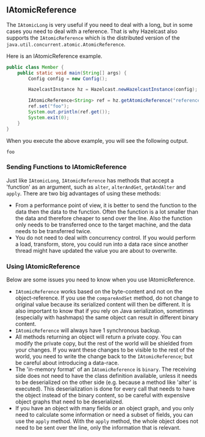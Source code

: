 

## IAtomicReference

The `IAtomicLong` is very useful if you need to deal with a long, but in some cases you need to deal with a reference. That is why Hazelcast also supports the `IAtomicReference` which is the distributed version of the `java.util.concurrent.atomic.AtomicReference`.

Here is an IAtomicReference example.

```java
public class Member {
    public static void main(String[] args) {
        Config config = new Config();

        HazelcastInstance hz = Hazelcast.newHazelcastInstance(config);

        IAtomicReference<String> ref = hz.getAtomicReference("reference");
        ref.set("foo");
        System.out.println(ref.get());
        System.exit(0);
    } 
}
```

When you execute the above example, you will see the following output.

`foo`

### Sending Functions to IAtomicReference

Just like `IAtomicLong`, `IAtomicReference` has methods that accept a 'function' as an argument, such as `alter`, `alterAndGet`, `getAndAlter` and `apply`. There are two big advantages of using these methods:

-	From a performance point of view, it is better to send the function to the data then the data to the function. Often the function is a lot smaller than the data and therefore cheaper to send over the line. Also the function only needs to be transferred once to the target machine, and the data needs to be transferred twice.
-	You do not need to deal with concurrency control. If you would perform a load, transform, store, you could run into a data race since another thread might have updated the value you are about to overwrite. 

### Using IAtomicReference

Below are some issues you need to know when you use IAtomicReference.

-	`IAtomicReference` works based on the byte-content and not on the object-reference. If you use the `compareAndSet` method, do not change to original value because its serialized content will then be different. 
It is also important to know that if you rely on Java serialization, sometimes (especially with hashmaps) the same object can result in different binary content.
-	`IAtomicReference` will always have 1 synchronous backup.
-	All methods returning an object will return a private copy. You can modify the private copy, but the rest of the world will be shielded from your changes. If you want these changes to be visible to the rest of the world, you need to write the change back to the `IAtomicReference`; but be careful about introducing a data-race. 
-	The 'in-memory format' of an `IAtomicReference` is `binary`. The receiving side does not need to have the class definition available, unless it needs to be deserialized on the other side (e.g. because a method like 'alter' is executed). This deserialization is done for every call that needs to have the object instead of the binary content, so be careful with expensive object graphs that need to be deserialized.
-	If you have an object with many fields or an object graph, and you only need to calculate some information or need a subset of fields, you can use the `apply` method. With the `apply` method, the whole object does not need to be sent over the line, only the information that is relevant.

